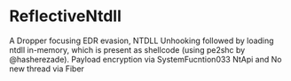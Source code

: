 # ReflectiveNtdll
A Dropper focusing EDR evasion, NTDLL Unhooking followed by loading ntdll in-memory, which is present as shellcode (using pe2shc by @hasherezade). Payload encryption via SystemFucntion033 NtApi and No new thread via Fiber
